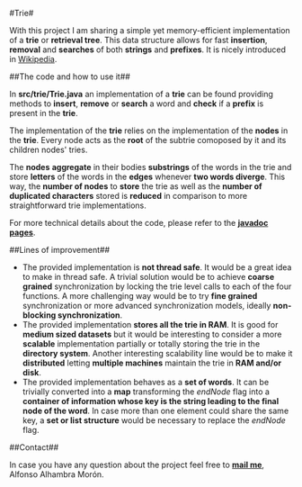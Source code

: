 #Trie#

With this project I am sharing a simple yet memory-efficient implementation of a **trie** or **retrieval tree**. This data structure allows for fast **insertion**, **removal** and **searches** of both **strings** and **prefixes**. It is nicely introduced in [Wikipedia](https://en.wikipedia.org/wiki/Trie).

##The code and how to use it##

In **src/trie/Trie.java** an implementation of a **trie** can be found providing methods to **insert**, **remove** or **search** a word and **check** if a **prefix** is present in the **trie**.

The implementation of the **trie** relies on the implementation of the **nodes** in the **trie**. Every node acts as the **root** of the subtrie comoposed by it and its children nodes' tries.

The **nodes** **aggregate** in their bodies **substrings** of the words in the trie and store **letters** of the words in the **edges** whenever **two words diverge**. This way, the **number of nodes** to **store** the trie as well as the **number of duplicated characters** stored is **reduced** in comparison to more straightforward trie implementations.

For more technical details about the code, please refer to the **[javadoc pages](https://alfonsoalhambra.github.io/Trie)**.

##Lines of improvement##

* The provided implementation is **not thread safe**. It would be a great idea to make in thread safe. A trivial solution would be to achieve **coarse grained** synchronization by locking the trie level calls to each of the four functions. A more challenging way would be to try **fine grained** synchronization or more advanced synchronization models, ideally **non-blocking synchronization**.
* The provided implementation **stores all the trie in RAM**. It is good for **medium sized datasets** but it would be interesting to consider a more **scalable** implementation partially or totally storing the trie in the **directory system**. Another interesting scalability line would be to make it **distributed** letting **multiple machines** maintain the trie in **RAM and/or disk**.
* The provided implementation behaves as a **set of words**. It can be trivially converted into a **map** transforming the *endNode* flag into a **container of information whose key is the string leading to the final node of the word**. In case more than one element could share the same key, a **set or list structure** would be necessary to replace the *endNode* flag.

##Contact##

In case you have any question about the project feel free to **[mail me](mailto:alfonso.alhambra@gmail.com?Subject=GitHub%20Trie)**, Alfonso Alhambra Morón.
